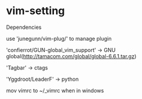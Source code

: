 # vim-setting
Dependencies

   use 'junegunn/vim-plug/' to manage plugin
   
   'confierrot/GUN-global_vim_support' -> GNU global(http://tamacom.com/global/global-6.6.1.tar.gz)
   
   'Tagbar' -> ctags
   
   'Yggdroot/LeaderF' -> python
   
mov vimrc to ~/_vimrc when in windows
   
